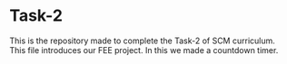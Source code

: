 # Task-2
This is the repository made to complete the Task-2 of SCM curriculum.  
This file introduces our FEE project.
In this we made a countdown timer.
